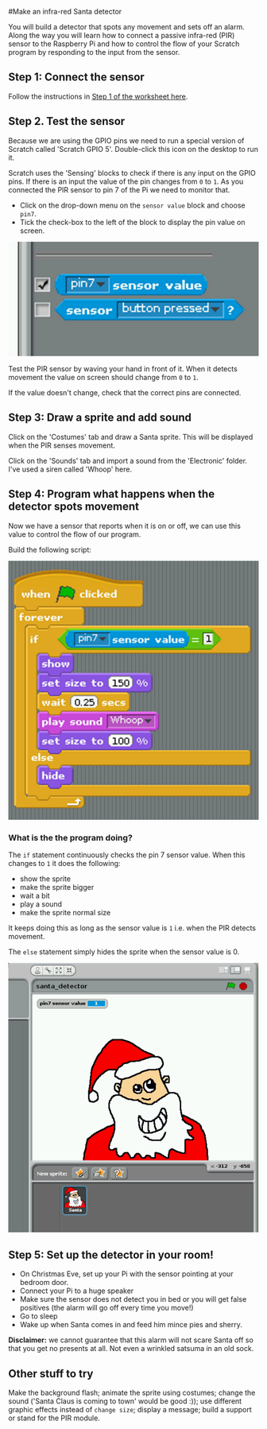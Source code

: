 #Make an infra-red Santa detector

You will build a detector that spots any movement and sets off an alarm. Along the way you will learn how to connect a passive infra-red (PIR) sensor to the Raspberry Pi and how to control the flow of your Scratch program by responding to the input from the sensor. 

## Step 1: Connect the sensor

Follow the instructions in [Step 1 of the worksheet here](http://www.raspberrypi.org/learning/parent-detector/WORKSHEET.md).

## Step 2. Test the sensor

Because we are using the GPIO pins we need to run a special version of Scratch called 'Scratch GPIO 5'. Double-click this icon on the desktop to run it.

Scratch uses the 'Sensing' blocks to check if there is any input on the GPIO pins. If there is an input the value of the pin changes from `0` to `1`. As you connected the PIR sensor to pin 7 of the Pi we need to monitor that. 
- Click on the drop-down menu on the `sensor value` block and choose `pin7`.
- Tick the check-box to the left of the block to display the pin value on screen.


![Scratch sensing blocks](images\sensing-blocks.png)

Test the PIR sensor by waving your hand in front of it. When it detects movement the value on screen should change from `0` to `1`.

If the value doesn't change, check that the correct pins are connected.


## Step 3: Draw a sprite and add sound
Click on the 'Costumes' tab and draw a Santa sprite.  This will be displayed when the PIR senses movement.

Click on the 'Sounds' tab and import a sound from the 'Electronic' folder. I've used a siren called 'Whoop' here.

## Step 4: Program what happens when the detector spots movement

Now we have a sensor that reports when it is on or off, we can use this value to control  the flow of our program.  

Build the following script:

![Scratch script for santa detector](images\santa-script.png)

### What is the the program doing?
The `if` statement continuously checks the pin 7 sensor value. When this changes to `1` it does the following:
- show the sprite
- make the sprite bigger
- wait a bit
- play a sound
- make the sprite normal size

It keeps doing this as long as the sensor value is `1` i.e. when the PIR detects movement.

The `else` statement simply hides the sprite when the sensor value is 0.

![santa sprite in Scratch](images\santa-stage.png)

## Step 5: Set up the detector in your room!
- On Christmas Eve, set up your Pi with the sensor pointing at your bedroom door.
- Connect your Pi to a huge speaker
- Make sure the sensor does not detect you in bed or you will get false positives (the alarm will go off every time you move!)
- Go to sleep
- Wake up when Santa comes in and feed him mince pies and sherry.

**Disclaimer:** we cannot guarantee that this alarm will not scare Santa off so that you get no presents at all. Not even a wrinkled satsuma in an old sock.


## Other stuff to try
Make the background flash; animate the sprite using costumes; change the sound ('Santa Claus is coming to town' would be good :)); use different graphic effects instead of `change size`; display a message; build a support or stand for the PIR module.  